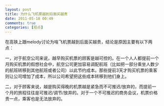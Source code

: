 ```yaml
---
layout: post
title: 为什么飞机票越到后面买越贵
date: 2011-05-18 00:49
comments: true
categories: [观点]
---
```


在高铁上跟melody讨论为啥飞机票越到后面买越贵，结论是原因主要有以下两点：

一，对于航空公司来说，越早购买机票的顾客是越可控的。在一个人人都提前一个月购买机票的假想社会中，航空公司更加容易调配航班（比如把一部分乘坐人数少的航班转移到其他航班或者公司）以此节约成本。那些提前3天才购买机票的乘客则让公司增加了成本，所以公司希望把这些成本转移到他们身上。

二，对于顾客来说，越是购买得晚的机票越是紧急而不可推迟/放弃的，而提前一个月的旅程往往是可推迟/调节/放弃的。对于一个不可推迟的商务会议，机票价格贵一点，乘客也是无法放弃的。


